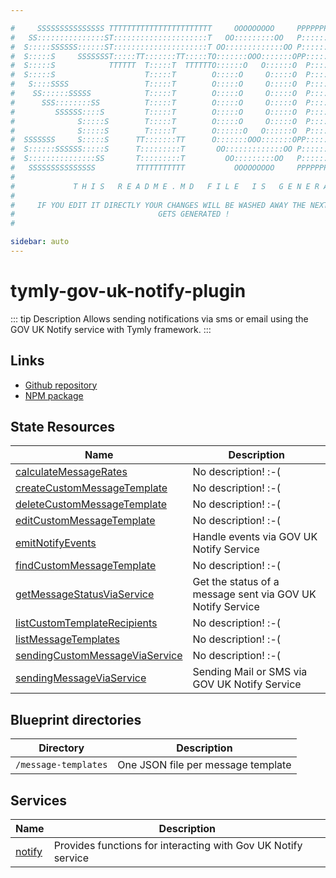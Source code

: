 ```yaml
---

#     SSSSSSSSSSSSSSS TTTTTTTTTTTTTTTTTTTTTTT     OOOOOOOOO     PPPPPPPPPPPPPPPPP    !!!  
#   SS:::::::::::::::ST:::::::::::::::::::::T   OO:::::::::OO   P::::::::::::::::P  !!:!! 
#  S:::::SSSSSS::::::ST:::::::::::::::::::::T OO:::::::::::::OO P::::::PPPPPP:::::P !:::! 
#  S:::::S     SSSSSSST:::::TT:::::::TT:::::TO:::::::OOO:::::::OPP:::::P     P:::::P!:::! 
#  S:::::S            TTTTTT  T:::::T  TTTTTTO::::::O   O::::::O  P::::P     P:::::P!:::! 
#  S:::::S                    T:::::T        O:::::O     O:::::O  P::::P     P:::::P!:::! 
#   S::::SSSS                 T:::::T        O:::::O     O:::::O  P::::PPPPPP:::::P !:::! 
#    SS::::::SSSSS            T:::::T        O:::::O     O:::::O  P:::::::::::::PP  !:::! 
#      SSS::::::::SS          T:::::T        O:::::O     O:::::O  P::::PPPPPPPPP    !:::! 
#         SSSSSS::::S         T:::::T        O:::::O     O:::::O  P::::P            !:::! 
#              S:::::S        T:::::T        O:::::O     O:::::O  P::::P            !!:!! 
#              S:::::S        T:::::T        O::::::O   O::::::O  P::::P             !!!   
#  SSSSSSS     S:::::S      TT:::::::TT      O:::::::OOO:::::::OPP::::::PP                 
#  S::::::SSSSSS:::::S      T:::::::::T       OO:::::::::::::OO P::::::::P           !!!  
#  S:::::::::::::::SS       T:::::::::T         OO:::::::::OO   P::::::::P          !!:!! 
#   SSSSSSSSSSSSSSS         TTTTTTTTTTT           OOOOOOOOO     PPPPPPPPPP           !!!  
#                                                                                          
#             T H I S   R E A D M E . M D   F I L E   I S   G E N E R A T E D !           
#                                                                                         
#     IF YOU EDIT IT DIRECTLY YOUR CHANGES WILL BE WASHED AWAY THE NEXT TIME THIS FILE  
#                                GETS GENERATED !
#                                                                                         

sidebar: auto
---
```



# tymly-gov-uk-notify-plugin

::: tip Description
Allows sending notifications via sms or email using the GOV UK Notify service with Tymly framework.
:::

## Links

* [Github repository](https://github.com/wmfs/tymly-gov-uk-notify-plugin#readme)
* [NPM package](https://www.npmjs.com/package/@wmfs/tymly-gov-uk-notify-plugin)


## State Resources
| Name | Description |
| ---- | ----------- |
| [calculateMessageRates](state-resources/calculate-message-rates.html) | No description! :-( |
| [createCustomMessageTemplate](state-resources/create-custom-message-template.html) | No description! :-( |
| [deleteCustomMessageTemplate](state-resources/delete-custom-message-template.html) | No description! :-( |
| [editCustomMessageTemplate](state-resources/edit-custom-message-template.html) | No description! :-( |
| [emitNotifyEvents](state-resources/emit-notify-events.html) | Handle events via GOV UK Notify Service |
| [findCustomMessageTemplate](state-resources/find-custom-message-template.html) | No description! :-( |
| [getMessageStatusViaService](state-resources/get-message-status-via-service.html) | Get the status of a message sent via GOV UK Notify Service |
| [listCustomTemplateRecipients](state-resources/list-custom-template-recipients.html) | No description! :-( |
| [listMessageTemplates](state-resources/list-message-templates.html) | No description! :-( |
| [sendingCustomMessageViaService](state-resources/sending-custom-message-via-service.html) | No description! :-( |
| [sendingMessageViaService](state-resources/sending-message-via-service.html) | Sending Mail or SMS via GOV UK Notify Service |





## Blueprint directories
| Directory | Description |
| --------- | ----------- |
| `/message-templates` | One JSON file per message template |




## Services
| Name | Description |
| ---- | ----------- |
| [notify](services/notify.html) | Provides functions for interacting with Gov UK Notify service |


